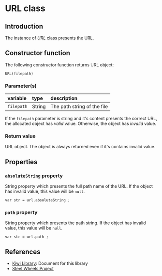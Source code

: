 # URL class

## Introduction
The instance of *URL* class presents the URL.

## Constructor function
The following constructor function returns URL object:
````
URL(filepath)
````

### Parameter(s)
|variable | type | description|
|:--- |:--- |:--- |
|`filepath` | String | The path string of the file |

If the `filepath` parameter is string and it's content presents
the correct URL, the allocated object has *valid* value.
Otherwise, the object has *invalid* value.

### Return value
URL object. The object is always returned even if it's contains
invalid value.

## Properties
### `absoluteString` property
String property which presents the full path name of the URL.
If the object has invalid value, this value will be `null`.
````
var str = url.absoluteString ;
````

### `path` property
String property which presents the path string.
If the object has invalid value, this value will be `null`.
````
var str = url.path ;
````

## References
* [Kiwi Library](https://github.com/steelwheels/KiwiScript/blob/master/KiwiLibrary/Document/Library.md): Document for this library
* [Steel Wheels Project](http://steelwheels.github.io)

